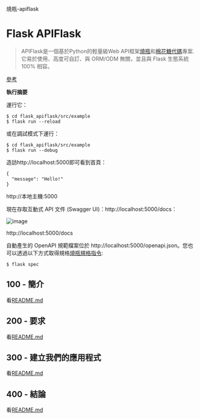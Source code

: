 燒瓶-apiflask

# Flask APIFlask

> APIFlask是一個基於Python的輕量級Web API框架[燒瓶](https://github.com/pallets/flask)和[棉花糖代碼](https://github.com/marshmallow-code)專案.它易於使用、高度可自訂、與 ORM/ODM 無關，並且與 Flask 生態系統 100% 相容。

[參考](./REFERENCES.md)

**執行摘要**

運行它：

    $ cd flask_apiflask/src/example
    $ flask run --reload

或在調試模式下運行：

    $ cd flask_apiflask/src/example
    $ flask run --debug

造訪http&#x3A;//localhost:5000即可看到首頁：

    {
      "message": "Hello!"
    }

http&#x3A;//本地主機:5000

現在存取互動式 API 文件 (Swagger UI)：http&#x3A;//localhost:5000/docs：

![image](https://github.com/user-attachments/assets/32bbb227-97fc-4f39-808b-a9f91f917979)

http&#x3A;//localhost:5000/docs

自動產生的 OpenAPI 規範檔案位於 http&#x3A;//localhost:5000/openapi.json。您也可以透過以下方式取得規格[燒瓶規格指令](https://apiflask.com/openapi/#the-flask-spec-command):

    $ flask spec

## 100 - 簡介

看[README.md](./100/README.md)

## 200 - 要求

看[README.md](./200/README.md)

## 300 - 建立我們的應用程式

看[README.md](./300/README.md)

## 400 - 結論

看[README.md](./400/README.md)
